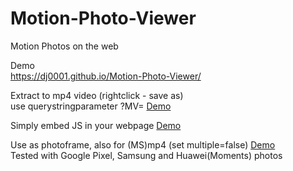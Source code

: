 # Motion-Photo-Viewer
Motion Photos on the web  
  
Demo  
https://dj0001.github.io/Motion-Photo-Viewer/ 
  
Extract to mp4 video (rightclick - save as)  
use querystringparameter ?MV=  [Demo](https://dj0001.github.io/Motion-Photo-Viewer/?MV=https://upload.wikimedia.org/wikipedia/commons/e/e4/MVIMG_20180211_141455.jpg)

Simply embed JS in your webpage  [Demo](https://dj0001.github.io/Motion-Photo-Viewer/test.htm)

Use as photoframe, also for (MS)mp4 (set multiple=false) [Demo](https://dj0001.github.io/Motion-Photo-Viewer/?swap)  
Tested with Google Pixel, Samsung and Huawei(Moments) photos
